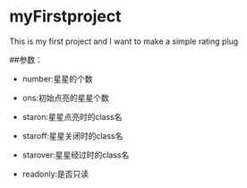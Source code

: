 # myFirstproject
This is my first project and I want to make a simple rating plug

##参数：

* number:星星的个数

* ons:初始点亮的星星个数

* staron:星星点亮时的class名

* staroff:星星关闭时的class名

* starover:星星经过时的class名

* readonly:是否只读